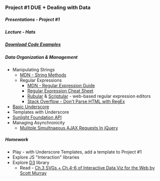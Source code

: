 ### Project #1 DUE + Dealing with Data

##### Presentations - Project #1

##### Lecture - Hats

##### [Download Code Examples](https://dl.dropboxusercontent.com/u/9648298/WhatsUpCongress.zip)

##### Data Organization & Management
* Manipulating Strings
  * [MDN - String Methods](https://developer.mozilla.org/en-US/docs/Web/JavaScript/Reference/Global_Objects/String/prototype#Properties)
  * Regular Expressions
    * [MDN - Regular Expression Guide](https://developer.mozilla.org/en-US/docs/Web/JavaScript/Guide/Regular_Expressions)
    * [Regular Expression Cheat Sheet](http://www.cheatography.com/davechild/cheat-sheets/regular-expressions/)
    * [Rubular](http://rubular.com/) & [Scriptular](http://scriptular.com/) - web-based regular expression editors
    * [Stack Overflow - Don't Parse HTML with RegEx](http://stackoverflow.com/questions/1732348/regex-match-open-tags-except-xhtml-self-contained-tags)
* [Basic Underscore](https://github.com/craigprotzel/Mashups/tree/master/Basic_Underscore)
* Templates with Underscore
* [Sunlight Foundation API](http://sunlightfoundation.com/api/)
* Managing Asynchronicity
  * [Mulitple Simultnaeous AJAX Requests In jQuery](http://css-tricks.com/multiple-simultaneous-ajax-requests-one-callback-jquery/)

##### Homework
* Play - with Underscore Templates, add a template to Project #1
* Explore JS "Interaction" libraries
* Explore [D3](http://d3js.org/) library
  * Read - [Ch.3 SVGs + Ch.4-6 of Interactive Data Viz for the Web by Scott Murray](http://chimera.labs.oreilly.com/books/1230000000345/index.html)